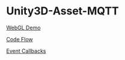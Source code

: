 # Unity3D-Asset-MQTT

[WebGL Demo](http://unity3dassets.com/r/wak/demos/mqtt/2/)  

[Code Flow](http://unity3dassets.com/wp-content/uploads/2018/08/wak_mqtt_flow_1.png)  

[Event Callbacks](http://unity3dassets.com/wp-content/uploads/2018/08/wak_mqtt_flow_2.png)  
